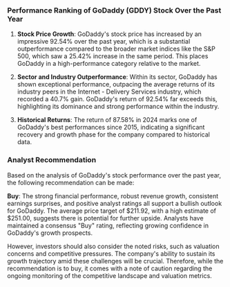 ### Performance Ranking of GoDaddy (GDDY) Stock Over the Past Year

1. **Stock Price Growth**: GoDaddy's stock price has increased by an impressive 92.54% over the past year, which is a substantial outperformance compared to the broader market indices like the S&P 500, which saw a 25.42% increase in the same period. This places GoDaddy in a high-performance category relative to the market.

2. **Sector and Industry Outperformance**: Within its sector, GoDaddy has shown exceptional performance, outpacing the average returns of its industry peers in the Internet - Delivery Services industry, which recorded a 40.7% gain. GoDaddy's return of 92.54% far exceeds this, highlighting its dominance and strong performance within the industry.

3. **Historical Returns**: The return of 87.58% in 2024 marks one of GoDaddy's best performances since 2015, indicating a significant recovery and growth phase for the company compared to historical data.

### Analyst Recommendation

Based on the analysis of GoDaddy's stock performance over the past year, the following recommendation can be made:

**Buy**: The strong financial performance, robust revenue growth, consistent earnings surprises, and positive analyst ratings all support a bullish outlook for GoDaddy. The average price target of $211.92, with a high estimate of $251.00, suggests there is potential for further upside. Analysts have maintained a consensus "Buy" rating, reflecting growing confidence in GoDaddy's growth prospects.

However, investors should also consider the noted risks, such as valuation concerns and competitive pressures. The company's ability to sustain its growth trajectory amid these challenges will be crucial. Therefore, while the recommendation is to buy, it comes with a note of caution regarding the ongoing monitoring of the competitive landscape and valuation metrics.